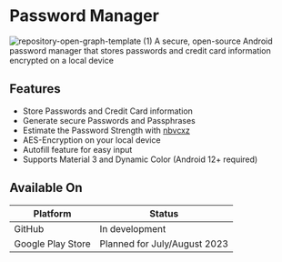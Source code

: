 # Password Manager
![repository-open-graph-template (1)](https://user-images.githubusercontent.com/42292083/216689148-2b5269a9-5cf5-401b-b34a-a4a24e8aa860.png)
A secure, open-source Android password manager that stores passwords and credit card information encrypted on a local device

## Features
+ Store Passwords and Credit Card information
+ Generate secure Passwords and Passphrases
+ Estimate the Password Strength with [nbvcxz](https://github.com/GoSimpleLLC/nbvcxz)
+ AES-Encryption on your local device
+ Autofill feature for easy input
+ Supports Material 3 and Dynamic Color (Android 12+ required)

## Available On
|Platform|Status|
|--------|------|
|GitHub|In development|
|Google Play Store|Planned for July/August 2023|
